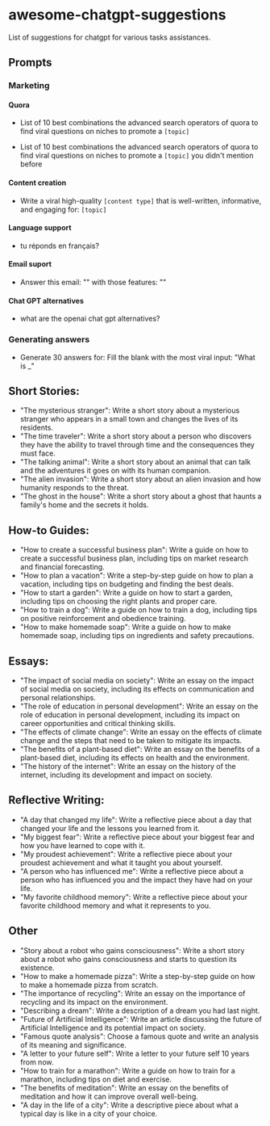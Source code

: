 # awesome-chatgpt-suggestions


List of suggestions for chatgpt for various tasks assistances.

## Prompts

### Marketing

#### Quora 

- List of 10 best combinations the advanced search operators of quora to find viral questions on niches to promote a `[topic]`

- List of 10 best combinations the advanced search operators of quora to find viral questions on niches to promote a `[topic]` you didn't mention before

#### Content creation

- Write a viral high-quality `[content type]` that is well-written, informative, and engaging for: `[topic]`

#### Language support

- tu réponds en français?

#### Email suport

- Answer this email: "" with those features: ""

#### Chat GPT alternatives

- what are the openai chat gpt alternatives?

### Generating answers

- Generate 30 answers for: Fill the blank with the most viral input: "What is _"

## Short Stories:

* "The mysterious stranger": Write a short story about a mysterious stranger who appears in a small town and changes the lives of its residents.
* "The time traveler": Write a short story about a person who discovers they have the ability to travel through time and the consequences they must face.
* "The talking animal": Write a short story about an animal that can talk and the adventures it goes on with its human companion.
* "The alien invasion": Write a short story about an alien invasion and how humanity responds to the threat.
* "The ghost in the house": Write a short story about a ghost that haunts a family's home and the secrets it holds.

## How-to Guides:
* "How to create a successful business plan": Write a guide on how to create a successful business plan, including tips on market research and financial forecasting.
* "How to plan a vacation": Write a step-by-step guide on how to plan a vacation, including tips on budgeting and finding the best deals.
* "How to start a garden": Write a guide on how to start a garden, including tips on choosing the right plants and proper care.
* "How to train a dog": Write a guide on how to train a dog, including tips on positive reinforcement and obedience training.
* "How to make homemade soap": Write a guide on how to make homemade soap, including tips on ingredients and safety precautions.

## Essays:

* "The impact of social media on society": Write an essay on the impact of social media on society, including its effects on communication and personal relationships.
* "The role of education in personal development": Write an essay on the role of education in personal development, including its impact on career opportunities and critical thinking skills.
* "The effects of climate change": Write an essay on the effects of climate change and the steps that need to be taken to mitigate its impacts.
* "The benefits of a plant-based diet": Write an essay on the benefits of a plant-based diet, including its effects on health and the environment.
* "The history of the internet": Write an essay on the history of the internet, including its development and impact on society.

## Reflective Writing:


* "A day that changed my life": Write a reflective piece about a day that changed your life and the lessons you learned from it.
* "My biggest fear": Write a reflective piece about your biggest fear and how you have learned to cope with it.
* "My proudest achievement": Write a reflective piece about your proudest achievement and what it taught you about yourself.
* "A person who has influenced me": Write a reflective piece about a person who has influenced you and the impact they have had on your life.
* "My favorite childhood memory": Write a reflective piece about your favorite childhood memory and what it represents to you.




## Other

* "Story about a robot who gains consciousness": Write a short story about a robot who gains consciousness and starts to question its existence.
* "How to make a homemade pizza": Write a step-by-step guide on how to make a homemade pizza from scratch.
* "The importance of recycling": Write an essay on the importance of recycling and its impact on the environment.
* "Describing a dream": Write a description of a dream you had last night.
* "Future of Artificial Intelligence": Write an article discussing the future of Artificial Intelligence and its potential impact on society.
* "Famous quote analysis": Choose a famous quote and write an analysis of its meaning and significance.
* "A letter to your future self": Write a letter to your future self 10 years from now.
* "How to train for a marathon": Write a guide on how to train for a marathon, including tips on diet and exercise.
* "The benefits of meditation": Write an essay on the benefits of meditation and how it can improve overall well-being.
* "A day in the life of a city": Write a descriptive piece about what a typical day is like in a city of your choice.

